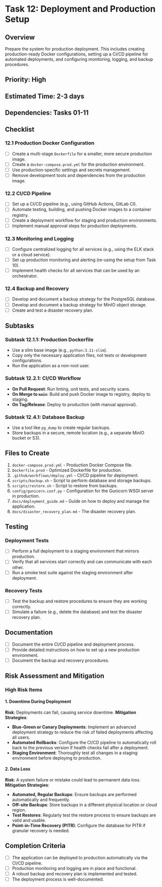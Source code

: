 # Task 12: Deployment and Production Setup

## Overview
Prepare the system for production deployment. This includes creating production-ready Docker configurations, setting up a CI/CD pipeline for automated deployments, and configuring monitoring, logging, and backup procedures.

## Priority: High
## Estimated Time: 2-3 days
## Dependencies: Tasks 01-11

## Checklist

### 12.1 Production Docker Configuration
- [ ] Create a multi-stage `Dockerfile` for a smaller, more secure production image.
- [ ] Create a `docker-compose.prod.yml` for the production environment.
- [ ] Use production-specific settings and secrets management.
- [ ] Remove development tools and dependencies from the production image.

### 12.2 CI/CD Pipeline
- [ ] Set up a CI/CD pipeline (e.g., using GitHub Actions, GitLab CI).
- [ ] Automate testing, building, and pushing Docker images to a container registry.
- [ ] Create a deployment workflow for staging and production environments.
- [ ] Implement manual approval steps for production deployments.

### 12.3 Monitoring and Logging
- [ ] Configure centralized logging for all services (e.g., using the ELK stack or a cloud service).
- [ ] Set up production monitoring and alerting (re-using the setup from Task 10).
- [ ] Implement health checks for all services that can be used by an orchestrator.

### 12.4 Backup and Recovery
- [ ] Develop and document a backup strategy for the PostgreSQL database.
- [ ] Develop and document a backup strategy for MinIO object storage.
- [ ] Create and test a disaster recovery plan.

## Subtasks

### Subtask 12.1.1: Production Dockerfile
-   Use a slim base image (e.g., `python:3.11-slim`).
-   Copy only the necessary application files, not tests or development configurations.
-   Run the application as a non-root user.

### Subtask 12.2.1: CI/CD Workflow
-   **On Pull Request**: Run linting, unit tests, and security scans.
-   **On Merge to `main`**: Build and push Docker image to registry, deploy to staging.
-   **On Tag/Release**: Deploy to production (with manual approval).

### Subtask 12.4.1: Database Backup
-   Use a tool like `pg_dump` to create regular backups.
-   Store backups in a secure, remote location (e.g., a separate MinIO bucket or S3).

## Files to Create

1.  `docker-compose.prod.yml` - Production Docker Compose file.
2.  `Dockerfile.prod` - Optimized Dockerfile for production.
3.  `.github/workflows/deploy.yml` - CI/CD pipeline for deployment.
4.  `scripts/backup.sh` - Script to perform database and storage backups.
5.  `scripts/restore.sh` - Script to restore from backups.
6.  `config/gunicorn.conf.py` - Configuration for the Gunicorn WSGI server in production.
7.  `docs/deployment_guide.md` - Guide on how to deploy and manage the application.
8.  `docs/disaster_recovery_plan.md` - The disaster recovery plan.

## Testing

### Deployment Tests
- [ ] Perform a full deployment to a staging environment that mirrors production.
- [ ] Verify that all services start correctly and can communicate with each other.
- [ ] Run a smoke test suite against the staging environment after deployment.

### Recovery Tests
- [ ] Test the backup and restore procedures to ensure they are working correctly.
- [ ] Simulate a failure (e.g., delete the database) and test the disaster recovery plan.

## Documentation

- [ ] Document the entire CI/CD pipeline and deployment process.
- [ ] Provide detailed instructions on how to set up a new production environment.
- [ ] Document the backup and recovery procedures.

## Risk Assessment and Mitigation

### High Risk Items

#### 1. Downtime During Deployment
**Risk**: Deployments can fail, causing service downtime.
**Mitigation Strategies**:
-   **Blue-Green or Canary Deployments**: Implement an advanced deployment strategy to reduce the risk of failed deployments affecting all users.
-   **Automated Rollbacks**: Configure the CI/CD pipeline to automatically roll back to the previous version if health checks fail after a deployment.
-   **Staging Environment**: Thoroughly test all changes in a staging environment before deploying to production.

#### 2. Data Loss
**Risk**: A system failure or mistake could lead to permanent data loss.
**Mitigation Strategies**:
-   **Automated, Regular Backups**: Ensure backups are performed automatically and frequently.
-   **Off-site Backups**: Store backups in a different physical location or cloud region.
-   **Test Restores**: Regularly test the restore process to ensure backups are valid and usable.
-   **Point-in-Time Recovery (PITR)**: Configure the database for PITR if granular recovery is needed.

## Completion Criteria

- [ ] The application can be deployed to production automatically via the CI/CD pipeline.
- [ ] Production monitoring and logging are in place and functional.
- [ ] A robust backup and recovery plan is implemented and tested.
- [ ] The deployment process is well-documented.
